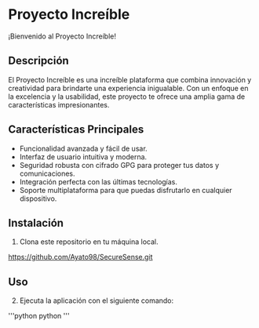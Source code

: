 # Proyecto Increíble

¡Bienvenido al Proyecto Increíble!

## Descripción

El Proyecto Increíble es una increíble plataforma que combina innovación y creatividad para brindarte una experiencia inigualable. Con un enfoque en la excelencia y la usabilidad, este proyecto te ofrece una amplia gama de características impresionantes.

## Características Principales

- Funcionalidad avanzada y fácil de usar.
- Interfaz de usuario intuitiva y moderna.
- Seguridad robusta con cifrado GPG para proteger tus datos y comunicaciones.
- Integración perfecta con las últimas tecnologías.
- Soporte multiplataforma para que puedas disfrutarlo en cualquier dispositivo.

## Instalación

1. Clona este repositorio en tu máquina local.

https://github.com/Ayato98/SecureSense.git

## Uso

2. Ejecuta la aplicación con el siguiente comando:

'''python
python 
'''
